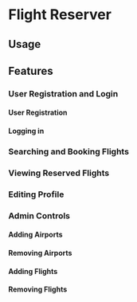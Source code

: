 # Flight Reserver

## Usage

## Features

### User Registration and Login

#### User Registration

#### Logging in

### Searching and Booking Flights

### Viewing Reserved Flights

### Editing Profile

### Admin Controls

#### Adding Airports

#### Removing Airports

#### Adding Flights

#### Removing Flights
